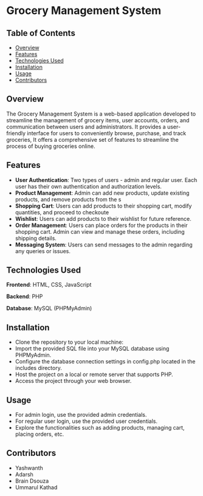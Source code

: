 
# Grocery Management System

## Table of Contents

 - [Overview](#overview)
 - [Features](#features)
 - [Technologies Used](#technologies-used)
 - [Installation](#installation)
 - [Usage](#usage)
 - [Contributors](#contributors)

## Overview

The Grocery Management System is a web-based application developed to streamline the management of grocery items, user accounts, orders, and communication between users and administrators. It provides a user-friendly interface for users to conveniently browse, purchase, and track groceries, It offers a comprehensive set of features to streamline the process of buying groceries online.

## Features

- **User Authentication**: Two types of users - admin and regular user. Each user has their own authentication and authorization levels.
- **Product Management**: Admin can add new products, update existing products, and remove products from the s
- **Shopping Cart**: Users can add products to their shopping cart, modify quantities, and proceed to checkoute
- **Wishlist**: Users can add products to their wishlist for future reference.
- **Order Management**: Users can place orders for the products in their shopping cart. Admin can view and manage these orders, including shipping details.
- **Messaging System**: Users can send messages to the admin regarding any queries or issues.

## Technologies Used

**Frontend**: HTML, CSS, JavaScript

**Backend**: PHP

**Database**: MySQL (PHPMyAdmin)

## Installation

- Clone the repository to your local machine:
- Import the provided SQL file into your MySQL database using PHPMyAdmin.    
- Configure the database connection settings in config.php located in the includes directory.
- Host the project on a local or remote server that supports PHP.
- Access the project through your web browser.
  
## Usage

- For admin login, use the provided admin credentials.
- For regular user login, use the provided user credentials.
- Explore the functionalities such as adding products, managing cart, placing orders, etc.


## Contributors

- Yashwanth 
- Adarsh
- Brain Dsouza
- Ummarul Kathad
